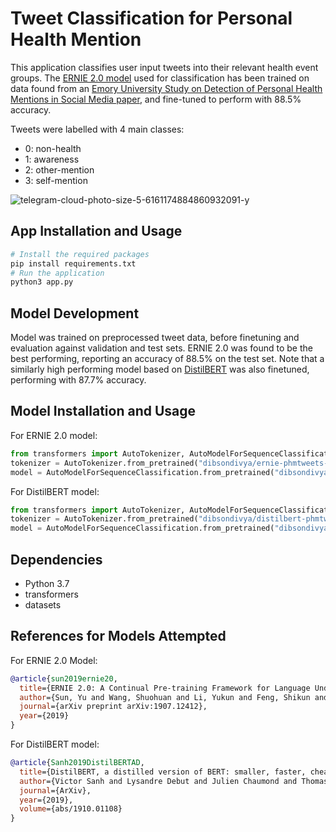 # Tweet Classification for Personal Health Mention
This application classifies user input tweets into their relevant health event groups. The [ERNIE 2.0 model](https://huggingface.co/dibsondivya/ernie-phmtweets-sutd) used for classification has been trained on data found from an [Emory University Study on Detection of Personal Health Mentions in Social Media paper](https://arxiv.org/pdf/1802.09130v2.pdf), and fine-tuned to perform with 88.5% accuracy.

Tweets were labelled with 4 main classes:
* 0: non-health
* 1: awareness
* 2: other-mention
* 3: self-mention

![telegram-cloud-photo-size-5-6161174884860932091-y](https://user-images.githubusercontent.com/56643379/174516239-21a67c38-bbe0-4e83-b164-ed5f7039e4bf.jpg)


## App Installation and Usage
```Python
# Install the required packages
pip install requirements.txt
# Run the application
python3 app.py
```

## Model Development
Model was trained on preprocessed tweet data, before finetuning and evaluation against validation and test sets. ERNIE 2.0 was found to be the best performing, reporting an accuracy of 88.5% on the test set. Note that a similarly high performing model based on [DistilBERT](https://huggingface.co/dibsondivya/distilbert-phmtweets-sutd) was also finetuned, performing with 87.7% accuracy. 

## Model Installation and Usage
For ERNIE 2.0 model:
```Python
from transformers import AutoTokenizer, AutoModelForSequenceClassification
tokenizer = AutoTokenizer.from_pretrained("dibsondivya/ernie-phmtweets-sutd")
model = AutoModelForSequenceClassification.from_pretrained("dibsondivya/ernie-phmtweets-sutd")
```

For DistilBERT model:
```Python
from transformers import AutoTokenizer, AutoModelForSequenceClassification
tokenizer = AutoTokenizer.from_pretrained("dibsondivya/distilbert-phmtweets-sutd")
model = AutoModelForSequenceClassification.from_pretrained("dibsondivya/distilbert-phmtweets-sutd")
```

## Dependencies
* Python 3.7 
* transformers
* datasets


## References for Models Attempted
For ERNIE 2.0 Model:
```bibtex
@article{sun2019ernie20,
  title={ERNIE 2.0: A Continual Pre-training Framework for Language Understanding},
  author={Sun, Yu and Wang, Shuohuan and Li, Yukun and Feng, Shikun and Tian, Hao and Wu, Hua and Wang, Haifeng},
  journal={arXiv preprint arXiv:1907.12412},
  year={2019} 
}
```

For DistilBERT model:
```bibtex
@article{Sanh2019DistilBERTAD,
  title={DistilBERT, a distilled version of BERT: smaller, faster, cheaper and lighter},
  author={Victor Sanh and Lysandre Debut and Julien Chaumond and Thomas Wolf},
  journal={ArXiv},
  year={2019},
  volume={abs/1910.01108}
}
```
